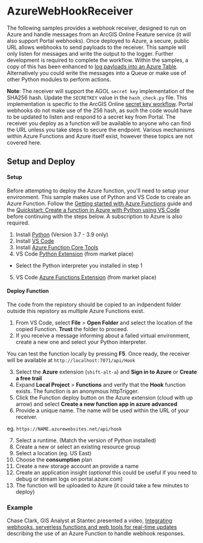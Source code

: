 
# AzureWebHookReceiver

The following samples provides a webhook receiver, designed to run on Azure and handle messages from an ArcGIS Online Feature service (it will also support Portal webhooks). Once deployed to Azure, a secure, public URL allows webhooks to send payloads to the receiver. This sample will only listen for messages and write the output to the logger. Further development is required to complete the workflow. Within the samples, a copy of this has been enhanced to [log payloads into an Azure Table](../../../sample-workflows/azure-write-table/). Alternatively you could write the messages into a Queue or make use of other Python modules to perform actions.

**Note**: The receiver will support the AGOL `secret key` implementation of the SHA256 hash. Update the `SECRETKEY` value in the `hash_check.py` file. This implementation is specific to the ArcGIS Online [secret key workflow](https://developers.arcgis.com/rest/services-reference/online/web-hooks-security-feature-service-.htm). Portal webhooks do not make use of the 256 hash, as such the code would have to be updated to listen and respond to a secret key from Portal. The receiver you deploy as a function will be available to anyone who can find the URL unless you take steps to secure the endpoint. Various mechanisms within Azure Functions and Azure itself exist, however these topics are not covered here.


## Setup and Deploy

#### Setup
Before attempting to deploy the Azure function, you'll need to setup your environment. This sample makes use of Python and VS Code to create an Azure Function. Follow the [Getting started with Azure Functions](https://docs.microsoft.com/en-us/azure/azure-functions/functions-get-started?pivots=programming-language-python) guide and the [Quickstart: Create a function in Azure with Python using VS Code](https://docs.microsoft.com/en-us/azure/azure-functions/create-first-function-vs-code-python) before continuing with the steps below. A subscription to Azure is also required. 

1. Install [Python](https://www.python.org/downloads/) (Version 3.7 - 3.9 only)
2. Install [VS Code](https://code.visualstudio.com/Download)
3. Install [Azure Function Core Tools](https://docs.microsoft.com/en-us/azure/azure-functions/functions-run-local?tabs=v4%2Cwindows%2Ccsharp%2Cportal%2Cbash#install-the-azure-functions-core-tools)
4. VS Code [Python Extension](https://marketplace.visualstudio.com/items?itemName=ms-python.python) (from market place)
 * Select the Python interpreter you installed in step 1
5. VS Code [Azure Functions Extension](https://marketplace.visualstudio.com/items?itemName=ms-azuretools.vscode-azurefunctions) (from market place)

#### Deploy Function

The code from the repistory should be copied to an indpendent folder outside this repistory as multiple Azure Functions exist. 

1. From VS Code, select **File** > **Open Folder** and select the location of the copied Function. **Trust** the folder to proceed.
2. If you receive a message informing about a failed virtual environment, create a new one and select your Python interpreter.

You can test the function locally by pressing **F5**. Once ready, the receiver will be available at `http://localhost:7071/api/Hook`

3. Select the **Azure** extension (`shift-alt-a`) and **Sign in to Azure** or **Create a free trail**
4. Expand **Local Project** > **Functions** and verify that the **Hook** function exists. The function is an anonymous httpTrigger.
5. Click the Function deploy button on the Azure extension (cloud with up arrow) and select **Create a new function app in azure advanced**
6. Provide a unique name. The name will be used within the URL of your receiver.

  eg. `https://NAME.azurewebsites.net/api/hook`

7. Select a runtime. (Match the version of Python installed)
8. Create a new or select an existing resource group
9. Select a location (eg. US East)
10. Choose the **consumption** plan
11. Create a new storage account an provide a name
12. Create an application insight (*optional* this could be useful if you need to debug or stream logs on portal.azure.com)
13. The function will be uploaded to Azure (it could take a few minutes to deploy)


### Example
Chase Clark, GIS Analyst at Stantec presented a video, [Integrating webhooks, serverless functions and web tools for real-time updates](https://www.esri.com/videos/watch?videoid=V0XN133K7Sw&title=integrating-webhooks-serverless-functions-and-web-tools-for-real-time-updates) describing the use of an Azure Function to handle webhook responses.
